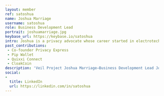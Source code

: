 ```yaml
---
layout: member
ref: satoshua
name: Joshua Marriage
username: satoshua
role: Business Development Lead
portrait: joshuamarriage.jpg
keybase_url: https://keybase.io/satoshua
intro: Joshua is a privacy advocate whose career started in electrotechnology and computer systems engineering. Enticed by its decentralized nature, Joshua naturally gravitated towards cryptocurrency and distributed ledger technology, and the budding private marketplaces it presents. With his penchant for entrepreneurship, Joshua co-founded a venture studio aiding privacy technologies in entering suitable markets, and promotes such technologies as an advocate, businessman, and spokesperson globally. It’s these qualities that make Joshua a valuable asset for Veil in his role as Business Development Lead.
past_contributions: 
 - Co-founder Privacy Express
 - Pip Wallet
 - Quixxi Connect
 - CloakCoin
description: 'Veil Project Joshua Marriage—Business Development Lead Joshua Marriage, aka Satoshua, passionate business developer, has previously worked on Quixxi Connect and CloakCoin, and is currently developing Pip Wallet. Read more here.'
social:
- 
  title: LinkedIn
  url: https://linkedin.com/in/satoshua
---
```

